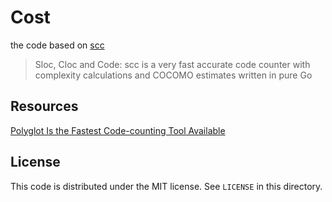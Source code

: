 # Cost

the code based on [scc](https://github.com/boyter/scc)

>  Sloc, Cloc and Code: scc is a very fast accurate code counter with complexity calculations and COCOMO estimates written in pure Go


## Resources

[Polyglot Is the Fastest Code-counting Tool Available](http://blog.vmchale.com/article/polyglot-comparisons)

License
---

This code is distributed under the MIT license. See `LICENSE` in this directory.
